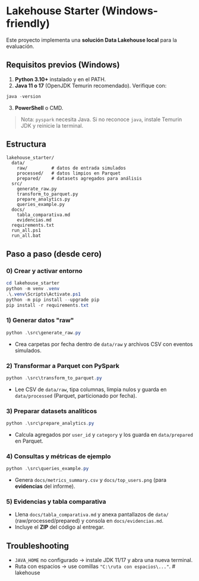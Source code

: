# Lakehouse Starter (Windows-friendly)

Este proyecto implementa una **solución Data Lakehouse local** para la evaluación.

## Requisitos previos (Windows)

1) **Python 3.10+** instalado y en el PATH.
2) **Java 11 o 17** (OpenJDK Temurin recomendado). Verifique con:
```powershell
java -version
```
3) **PowerShell** o CMD.

> Nota: `pyspark` necesita Java. Si no reconoce `java`, instale Temurin JDK y reinicie la terminal.

## Estructura

```
lakehouse_starter/
  data/
    raw/         # datos de entrada simulados
    processed/   # datos limpios en Parquet
    prepared/    # datasets agregados para análisis
  src/
    generate_raw.py
    transform_to_parquet.py
    prepare_analytics.py
    queries_example.py
  docs/
    tabla_comparativa.md
    evidencias.md
  requirements.txt
  run_all.ps1
  run_all.bat
```

## Paso a paso (desde cero)

### 0) Crear y activar entorno
```powershell
cd lakehouse_starter
python -m venv .venv
.\.venv\Scripts\Activate.ps1
python -m pip install --upgrade pip
pip install -r requirements.txt
```

### 1) Generar datos "raw"
```powershell
python .\src\generate_raw.py
```
- Crea carpetas por fecha dentro de `data/raw` y archivos CSV con eventos simulados.

### 2) Transformar a Parquet con PySpark
```powershell
python .\src\transform_to_parquet.py
```
- Lee CSV de `data/raw`, tipa columnas, limpia nulos y guarda en `data/processed` (Parquet, particionado por fecha).

### 3) Preparar datasets analíticos
```powershell
python .\src\prepare_analytics.py
```
- Calcula agregados por `user_id` y `category` y los guarda en `data/prepared` en Parquet.

### 4) Consultas y métricas de ejemplo
```powershell
python .\src\queries_example.py
```
- Genera `docs/metrics_summary.csv` y `docs/top_users.png` (para **evidencias** del informe).

### 5) Evidencias y tabla comparativa
- Llena `docs/tabla_comparativa.md` y anexa pantallazos de `data/` (raw/processed/prepared) y consola en `docs/evidencias.md`.
- Incluye el **ZIP** del código al entregar.

## Troubleshooting
- `JAVA_HOME` no configurado → instale JDK 11/17 y abra una nueva terminal.
- Ruta con espacios → use comillas `"C:\ruta con espacios\..."`.
#   l a k e h o u s e  
 